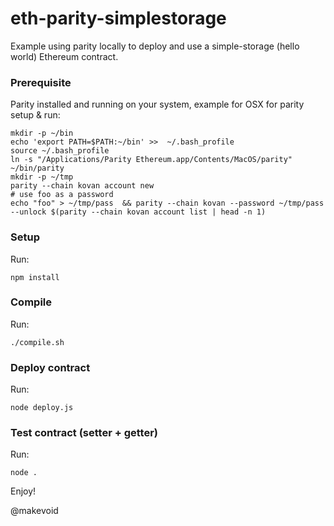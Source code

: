 # eth-parity-simplestorage

Example using parity locally to deploy and use a simple-storage (hello world) Ethereum contract.

### Prerequisite

Parity installed and running on your system, example for OSX for parity setup & run:

    mkdir -p ~/bin
    echo 'export PATH=$PATH:~/bin' >>  ~/.bash_profile
    source ~/.bash_profile
    ln -s "/Applications/Parity Ethereum.app/Contents/MacOS/parity" ~/bin/parity
    mkdir -p ~/tmp
    parity --chain kovan account new
    # use foo as a password
    echo "foo" > ~/tmp/pass  && parity --chain kovan --password ~/tmp/pass --unlock $(parity --chain kovan account list | head -n 1)


### Setup

Run:

```
npm install
```

### Compile

Run:

```
./compile.sh
```

### Deploy contract

Run:

```
node deploy.js
```

### Test contract (setter + getter)

Run:

```
node .
```


Enjoy!

@makevoid
